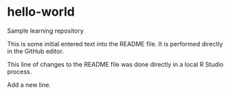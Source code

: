 # hello-world
Sample learning repository

This is some initial entered text into the README file. It is performed directly in the GitHub editor.

This line of changes to the README file was done directly in a local R Studio process. 

Add a new line.